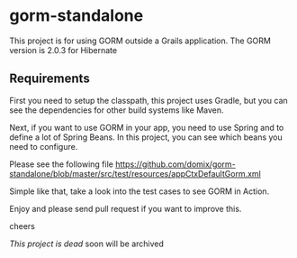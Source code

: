 gorm-standalone
===============

This project is for using GORM outside a Grails application. The GORM version is 2.0.3 for Hibernate

## Requirements

First you need to setup the classpath, this project uses Gradle, but you can see the dependencies for other build systems like Maven.

Next, if you want to use GORM in your app, you need to use Spring and to define a lot of Spring Beans. In this project, you can see which beans you need to configure.

Please see the following file https://github.com/domix/gorm-standalone/blob/master/src/test/resources/appCtxDefaultGorm.xml

Simple like that, take a look into the test cases to see GORM in Action.

Enjoy and please send pull request if you want to improve this.

cheers

*This project is dead* soon will be archived
